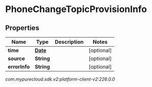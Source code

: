 # PhoneChangeTopicProvisionInfo


## Properties

| Name | Type | Description | Notes |
| ------------ | ------------- | ------------- | ------------- |
| **time** | [**Date**](Date) |  |  [optional] |
| **source** | **String** |  |  [optional] |
| **errorInfo** | **String** |  |  [optional] |




_com.mypurecloud.sdk.v2:platform-client-v2:226.0.0_
